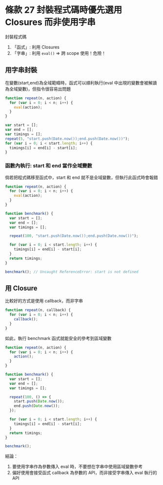 # 條款 27 封裝程式碼時優先選用 Closures 而非使用字串

封裝程式碼

1. 「函式」: 利用 Closures
2. 「字串」: 利用 `eval()` => 跨 scope 使用！危險！

## 用字串封裝

在變數(start,end)為全域範疇時，函式可以順利執行(eval 中出現的變數會被解讀為全域變數)，但指令很容易出問題

```javascript
function repeat(n, action) {
  for (var i = 0; i < n; i++) {
    eval(action);
  }
}

var start = [];
var end = [];
var timings = [];
repeat(5, "start.push(Date.now());end.push(Date.now())");
for (var i = 0; i < start.length; i++) {
  timings[i] = end[i] - start[i];
}
```

### 函數內執行: start 和 end 當作全域變數

倘若把程式碼移至函式中，start 和 end 就不是全域變數，但執行此函式時會報錯

```javascript
function repeat(n, action) {
  for (var i = 0; i < n; i++) {
    eval(action);
  }
}

function benchmark() {
  var start = [];
  var end = [];
  var timings = [];

  repeat(100, "start.push(Date.now());end.push(Date.now())");

  for (var i = 0; i < start.length; i++) {
    timings[i] = end[i] - start[i];
  }
  return timings;
}

benchmark(); // Uncaught ReferenceError: start is not defined
```

## 用 Closure

比較好的方式是使用 callback，而非字串

```javascript
function repeat(n, callback) {
  for (var i = 0; i < n; i++) {
    callback();
  }
}
```

如此，執行 benchmark 函式就能安全的參考到區域變數

```javascript
function repeat(n, action) {
  for (var i = 0; i < n; i++) {
    action();
  }
}

function benchmark() {
  var start = [];
  var end = [];
  var timings = [];

  repeat(100, () => {
    start.push(Date.now());
    end.push(Date.now());
  });

  for (var i = 0; i < start.length; i++) {
    timings[i] = end[i] - start[i];
  }
  return timings;
}

benchmark();
```

結論：

1. 要使用字串作為參數傳入 eval 時，不要想在字串中使用區域變數參考
2. 偏好使用會接受函式 callback 為參數的 API，而非接受字串傳入 eval 執行的 API
